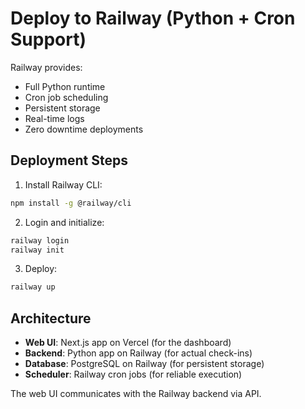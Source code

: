 # Deploy to Railway (Python + Cron Support)

Railway provides:
- Full Python runtime
- Cron job scheduling
- Persistent storage
- Real-time logs
- Zero downtime deployments

## Deployment Steps

1. Install Railway CLI:
```bash
npm install -g @railway/cli
```

2. Login and initialize:
```bash
railway login
railway init
```

3. Deploy:
```bash
railway up
```

## Architecture

- **Web UI**: Next.js app on Vercel (for the dashboard)
- **Backend**: Python app on Railway (for actual check-ins)
- **Database**: PostgreSQL on Railway (for persistent storage)
- **Scheduler**: Railway cron jobs (for reliable execution)

The web UI communicates with the Railway backend via API.
